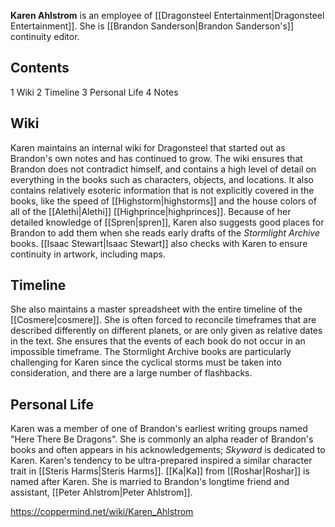 **Karen Ahlstrom** is an employee of [[Dragonsteel Entertainment\|Dragonsteel Entertainment]]. She is [[Brandon Sanderson\|Brandon Sanderson's]] continuity editor.

## Contents

1 Wiki
2 Timeline
3 Personal Life
4 Notes


## Wiki
Karen maintains an internal wiki for Dragonsteel that started out as Brandon's own notes and has continued to grow. The wiki ensures that Brandon does not contradict himself, and contains a high level of detail on everything in the books such as characters, objects, and locations. It also contains relatively esoteric information that is not explicitly covered in the books, like the speed of [[Highstorm\|highstorms]] and the house colors of all of the [[Alethi\|Alethi]] [[Highprince\|highprinces]]. Because of her detailed knowledge of [[Spren\|spren]], Karen also suggests good places for Brandon to add them when she reads early drafts of the *Stormlight Archive* books. [[Isaac Stewart\|Isaac Stewart]] also checks with Karen to ensure continuity in artwork, including maps.

## Timeline
She also maintains a master spreadsheet with the entire timeline of the [[Cosmere\|cosmere]]. She is often forced to reconcile timeframes that are described differently on different planets, or are only given as relative dates in the text. She ensures that the events of each book do not occur in an impossible timeframe. The Stormlight Archive books are particularly challenging for Karen since the cyclical storms must be taken into consideration, and there are a large number of flashbacks.

## Personal Life
Karen was a member of one of Brandon's earliest writing groups named "Here There Be Dragons". She is commonly an alpha reader of Brandon's books and often appears in his acknowledgements; *Skyward* is dedicated to Karen.
Karen's tendency to be ultra-prepared inspired a similar character trait in [[Steris Harms\|Steris Harms]]. [[Ka\|Ka]] from [[Roshar\|Roshar]] is named after Karen. She is married to Brandon's longtime friend and assistant, [[Peter Ahlstrom\|Peter Ahlstrom]].



https://coppermind.net/wiki/Karen_Ahlstrom